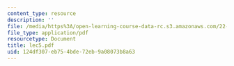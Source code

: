 ```yaml
---
content_type: resource
description: ''
file: /media/https%3A/open-learning-course-data-rc.s3.amazonaws.com/22-103-microscopic-theory-of-transport-fall-2003/124df307eb754bde72eb9a08073b8a63_lec5.pdf
file_type: application/pdf
resourcetype: Document
title: lec5.pdf
uid: 124df307-eb75-4bde-72eb-9a08073b8a63
---
```

